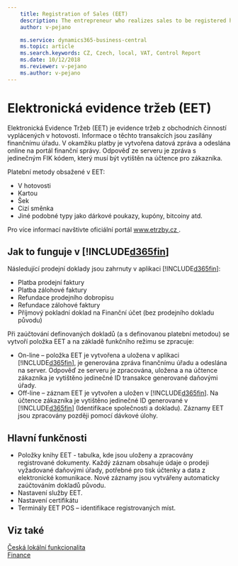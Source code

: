 ```yaml
---
    title: Registration of Sales (EET)
    description: The entrepreneur who realizes sales to be registered has the obligation to register sales. A sale to be registered is a payment in cash, by card, or by similar means, which entails a business income and which is not exempt from registration.
    author: v-pejano

    ms.service: dynamics365-business-central
    ms.topic: article
    ms.search.keywords: CZ, Czech, local, VAT, Control Report
    ms.date: 10/12/2018
    ms.reviewer: v-pejano
    ms.author: v-pejano
---
```


# Elektronická evidence tržeb (EET)

Elektronická Evidence Tržeb (EET) je evidence tržeb z obchodních činností vyplácených v hotovosti. Informace o těchto transakcích jsou zasílány finančnímu úřadu. V okamžiku platby je vytvořena datová zpráva a odeslána online na portál finanční správy. Odpověď ze serveru je zpráva s jedinečným FIK kódem, který musí být vytištěn na účtence pro zákazníka.

Platební metody obsažené v EET:

- V hotovosti
- Kartou
- Šek
- Cizí směnka
- Jiné podobné typy jako dárkové poukazy, kupóny, bitcoiny atd.

Pro více informací navštivte oficiální portál [ www.etrzby.cz ](http://www.etrzby.cz).

## Jak to funguje v [!INCLUDE[d365fin](../../includes/d365fin_md.md)]

Následující prodejní doklady jsou zahrnuty v aplikaci [!INCLUDE[d365fin](../../includes/d365fin_md.md)]:

- Platba prodejní faktury
- Platba zálohové faktury
- Refundace prodejního dobropisu
- Refundace zálohové faktury
- Příjmový pokladní doklad na Finanční účet (bez prodejního dokladu původu)

Při zaúčtování definovaných dokladů (a s definovanou platební metodou) se vytvoří položka EET a na základě funkčního režimu se zpracuje:

- On-line – položka EET je vytvořena a uložena v aplikaci [!INCLUDE[d365fin](../../includes/d365fin_md.md)], je generována zpráva finančnímu úřadu a odeslána na server. Odpověď ze serveru je zpracována, uložena a na účtence zákazníka je vytištěno jedinečné ID transakce generované daňovými úřady.
- Off-line – záznam EET je vytvořen a uložen v [!INCLUDE[d365fin](../../includes/d365fin_md.md)]. Na účtence zákazníka je vytištěno jedinečné ID generované v [!INCLUDE[d365fin](../../includes/d365fin_md.md)] (Identifikace společnosti a dokladu). Záznamy EET jsou zpracovány později pomocí dávkové úlohy.

## Hlavní funkčnosti

- Položky knihy EET - tabulka, kde jsou uloženy a zpracovány registrované dokumenty. Každý záznam obsahuje údaje o prodeji vyžadované daňovými úřady, potřebné pro tisk účtenky a data z elektronické komunikace. Nové záznamy jsou vytvářeny automaticky zaúčtováním dokladů původu.
- Nastavení služby EET.
- Nastavení certifikátu
- Terminály EET POS – identifikace registrovaných míst.

## Viz také

[Česká lokální funkcionalita](czech-local-functionality.md)  
[Finance](../../finance.md)
